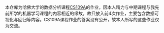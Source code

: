 本仓库为哈佛大学的数据分析课程[CS109A](https://canvas.harvard.edu/courses/29726)的作业，因本人精力与中期课程与我先前所学的机器学习课程的内容相近的缘故，故只放入前4次作业，主要包含数据可视化与回归等内容。CS109A课程作业的答案没有公开，故本人所写的这些作业仅为交流。
